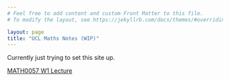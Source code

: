```yaml
---
# Feel free to add content and custom Front Matter to this file.
# To modify the layout, see https://jekyllrb.com/docs/themes/#overriding-theme-defaults

layout: page
title: "UCL Maths Notes (WIP)"
---
```


<!-- Style -->
<style type="text/css" media="screen">
  .container {
    text-align: center;
  }
  .list {
    text-align: left;
  }
  h1 {
    font-size: 4em;
    line-height: 1;
    letter-spacing: -1px;
  }
  form {
	text-align: center;
  }
</style>

Currently just trying to set this site up.

<a href="/MATH0057W1">MATH0057 W1 Lecture</a>

<!--
<table style="border:none">
  <tr>
    <td style="text-align:center">
	  <a href="/I/ToC">Table of Contents</a> <br>
	  <img src="Index_1.png"> <br>
	  Proofs & Definitions
	</td>
    <td style="text-align:center">
	  <a href="/I/PbN">Proof by Number</a> <br>
	  <img src="Index_2.png"> <br>
	  <a href="/I/DbN">Definition by Number</a>
	</td>
    <td style="text-align:center">
	  <a href="/I/PbT">Proof by Topic</a> <br>
	  <img src="Index_3.png"> <br>
	  <a href="/I/DbT">Definition by Topic</a>
	</td>
  </tr>
</table>
-->
